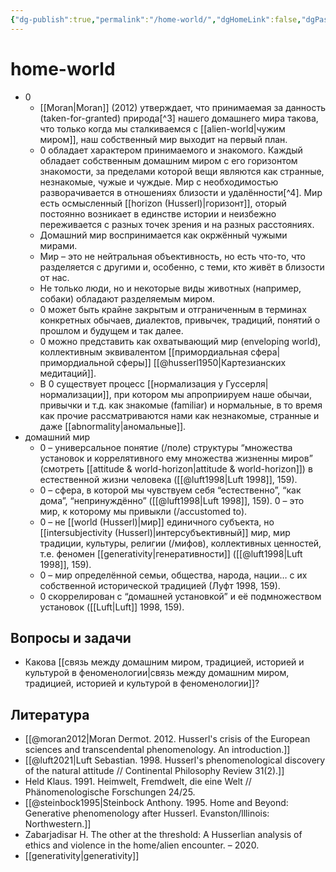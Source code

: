 ```yaml
---
{"dg-publish":true,"permalink":"/home-world/","dgHomeLink":false,"dgPassFrontmatter":false}
---
```


# home-world
- 0
	- [[Moran|Moran]] (2012) утверждает, что принимаемая за данность (taken-for-granted) природа[^3] нашего домашнего мира такова, что только когда мы сталкиваемся с [[alien-world|чужим миром]], наш собственный мир выходит на первый план.
	- 0 обладает характером принимаемого и знакомого. Каждый обладает собственным домашним миром с его горизонтом знакомости, за пределами которой вещи являются как странные, незнакомые, чужые и чуждые. Мир с необходимостью разворачивается в отношениях близости и удалённости[^4]. Мир есть осмысленный  [[horizon (Husserl)|горизонт]], оторый постоянно возникает в единстве истории и неизбежно переживается с разных точек зрения и на разных расстояниях. 
	- Домашний мир воспринимается как окржённый чужыми мирами.
	- Мир – это не нейтральная объективность, но есть что-то, что разделяется с другими и, особенно, с теми, кто живёт в близости от нас.
	- Не только люди, но и некоторые виды животных (например, собаки) обладают разделяемым миром.
	- 0 может быть крайне закрытым и отграниченным в терминах конкретных обычаев, диалектов, привычек, традиций, понятий о прошлом и будущем и так далее.
	- 0 можно представить как охватывающий мир (enveloping world), коллективным эквивалентом [[примордиальная сфера|примордиальной сферы]] [[@husserl1950|Картезианских медитаций]].
	- В 0 существует процесс [[нормализация у Гуссерля|нормализации]], при котором мы апроприируем наше обычаи, привычки и т.д. как знакомые (familiar) и нормальные, в то время как прочие рассматриваются нами как незнакомые, странные и даже [[abnormality|аномальные]].
- домашний мир
	- 0 – универсальное понятие (/поле) структуры “множества установок и коррелятивного ему множества жизненны миров” (смотреть [[attitude & world-horizon|attitude & world-horizon]]) в естественной жизни человека ([[@luft1998|Luft 1998]], 159).
	- 0 – сфера, в которой мы чувствуем себя “естественно”, “как дома”, “непринуждённо” ([[@luft1998|Luft 1998]], 159). 0 – это мир, к которому мы привыкли (/accustomed to).
	- 0 – не [[world (Husserl)|мир]] единичного субъекта, но [[intersubjectivity (Husserl)|интерсубъективный]] мир, мир традиции, культуры, религии (/мифов), коллективных ценностей, т.е. феномен [[generativity|генеративности]] ([[@luft1998|Luft 1998]], 159). 
	- 0 – мир определённой семьи, общества, народа, нации… с их собственной исторической традицией (Луфт 1998, 159).
	- 0 скоррелирован с “домашней установкой” и её подмножеством установок ([[Luft|Luft]] 1998, 159).



## Вопросы и задачи
- Какова [[связь между домашним миром, традицией, историей и культурой в феноменологии|связь между домашним миром, традицией, историей и культурой в феноменологии]]?

## Литература
- [[@moran2012|Moran Dermot. 2012. Husserl's crisis of the European sciences and transcendental phenomenology. An introduction.]]
- [[@luft2021|Luft Sebastian. 1998. Husserl's phenomenological discovery of the natural attitude // Continental Philosophy Review 31(2).]]
- Held Klaus. 1991. Heimwelt, Fremdwelt, die eine Welt // Phänomenologische Forschungen 24/25.
- [[@steinbock1995|Steinbock Anthony. 1995. Home and Beyond: Generative phenomenology after Husserl. Evanston/lllinois: Northwestern.]]
- Zabarjadisar H. The other at the threshold: A Husserlian analysis of ethics and violence in the home/alien encounter. – 2020.
- [[generativity|generativity]]